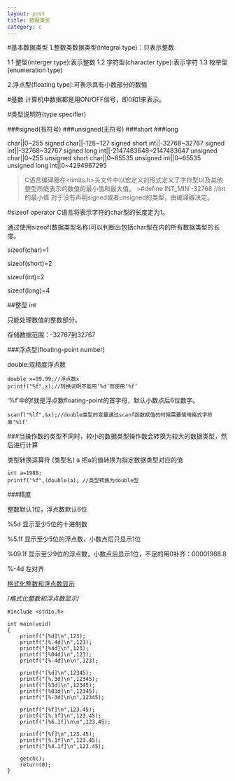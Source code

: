 ```yaml
---
layout: post
title: 数据类型
category: c
---
```


#基本数据类型
1.整数类数据类型(integral type)：只表示整数

  1.1 整型(interger type):表示整数
  1.2 字符型(character type):表示字符
  1.3 枚举型(enumeration type)
  
2.浮点型(floating type):可表示具有小数部分的数值

#基数
计算机中数据都是用ON/OFF信号，即0和1来表示。

#类型说明符(type specifier)

###signed(有符号)
###unsigned(无符号)
###short
###long

char||0~255
signed char||-128~127
signed short int||-32768~32767
signed int||-32768~32767
signed long int||-2147483648~2147483647
unsigned char||0~255
unsigned short char||0~65535
unsigned int||0~65535
unsigned long int||0~4294967295

>C语言编译器在\<limits.h>头文件中以宏定义的形式定义了字符型以及其他整型所能表示的数值的最小值和最大值。
    >#define INT_MIN -32768 //int的最小值
>对于没有声明signed或者unsigned的类型，由编译器决定。

#sizeof operator
C语言将表示字符的char型的长度定为1。

通过使用sizeof(数据类型名称)可以判断出包括char型在内的所有数据类型的长度。

sizeof(char)=1

sizeof(short)=2

sizeof(int)=2

sizeof(long)=4





##整型 int

只能处理数值的整数部分。

存储数据范围：-32767到32767

###浮点型(floating-point number)

double:双精度浮点数
    
    double x=99.99;//浮点数x
    printf("%f",x);//转换说明不能用‘%d’而使用‘%f’

‘%f’中的f就是浮点数floating-point的首字母，默认小数点后6位数字。

    scanf("%lf",&x);//double类型的变量通过scanf函数赋值的时候需要使用格式字符串‘%lf’

###当操作数的类型不同时，较小的数据类型操作数会转换为较大的数据类型，然后进行计算

类型转换运算符 (类型名) a 把a的值转换为指定数据类型对应的值

    int a=1988;
    printf("%f",(double)a); //类型转换为double型

###精度

整数默认1位，浮点数默认6位

%5d 显示至少5位的十进制数

%5.1f 显示至少5位的浮点数，小数点后只显示1位

%09.1f 显示至少9位的浮点数，小数点后显示1位，不足的用0补齐：00001988.8

%-4d 左对齐

[格式化整数和浮点数显示](http://oriyao.oss-cn-hangzhou.aliyuncs.com/website/C/201401/20140107.c)

/*格式化整数和浮点数显示*/
    
    #include <stdio.h>
    
    int main(void)
    {
        printf("[%d]\n",123); 
        printf("[%.4d]\n",123); 
        printf("[%4d]\n",123); 
        printf("[%04d]\n",123); 
        printf("[%-4d]\n\n",123); 
    
        printf("[%d]\n",12345);
        printf("[%.3d]\n",12345); 
        printf("[%3d]\n",12345);           
        printf("[%03d]\n",12345); 
        printf("[%-3d]\n\n",12345); 

        printf("[%f]\n",123.45);    
        printf("[%.1f]\n",123.45); 
        printf("[%6.1f]\n\n",123.45);     

        printf("[%f]\n",123.45); 
        printf("[%.1f]\n",123.45);     
        printf("[%4.1f]\n",123.45); 
    
        getch();
        return(0);
    }
